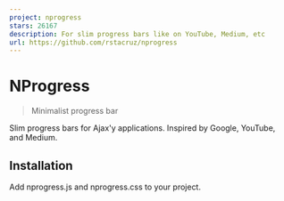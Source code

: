 ```yaml
---
project: nprogress
stars: 26167
description: For slim progress bars like on YouTube, Medium, etc
url: https://github.com/rstacruz/nprogress
---
```


NProgress
=========

> Minimalist progress bar

Slim progress bars for Ajax'y applications. Inspired by Google, YouTube, and Medium.

Installation
------------

Add nprogress.js and nprogress.css to your project.

<script src\='nprogress.js'\></script\>
<link rel\='stylesheet' href\='nprogress.css'/>

NProgress is available via bower and npm.

```
$ npm install --save nprogress
```

Also available via unpkg CDN:

-   https://unpkg.com/nprogress@0.2.0/nprogress.js
-   https://unpkg.com/nprogress@0.2.0/nprogress.css

Basic usage
-----------

Simply call `start()` and `done()` to control the progress bar.

NProgress.start();
NProgress.done();

### Turbolinks (version 5+)

Ensure you're using Turbolinks 5+, and use this: (explained here)

$(document).on('turbolinks:click', function() {
  NProgress.start();
});
$(document).on('turbolinks:render', function() {
  NProgress.done();
  NProgress.remove();
});

### Turbolinks (version 3 and below)

Ensure you're using Turbolinks 1.3.0+, and use this: (explained here)

$(document).on('page:fetch',   function() { NProgress.start(); });
$(document).on('page:change',  function() { NProgress.done(); });
$(document).on('page:restore', function() { NProgress.remove(); });

### Pjax

Try this: (explained here)

$(document).on('pjax:start', function() { NProgress.start(); });
$(document).on('pjax:end',   function() { NProgress.done();  });

Ideas
-----

-   Add progress to your Ajax calls! Bind it to the jQuery `ajaxStart` and `ajaxStop` events.
    
-   Make a fancy loading bar even without Turbolinks/Pjax! Bind it to `$(document).ready` and `$(window).load`.
    

Advanced usage
--------------

**Percentages:** To set a progress percentage, call `.set(n)`, where _n_ is a number between `0..1`.

NProgress.set(0.0);     // Sorta same as .start()
NProgress.set(0.4);
NProgress.set(1.0);     // Sorta same as .done()

**Incrementing:** To increment the progress bar, just use `.inc()`. This increments it with a random amount. This will never get to 100%: use it for every image load (or similar).

NProgress.inc();

If you want to increment by a specific value, you can pass that as a parameter:

NProgress.inc(0.2);    // This will get the current status value and adds 0.2 until status is 0.994

**Force-done:** By passing `true` to `done()`, it will show the progress bar even if it's not being shown. (The default behavior is that _.done()_ will not do anything if _.start()_ isn't called)

NProgress.done(true);

**Get the status value:** To get the status value, use `.status`

Configuration
-------------

#### `minimum`

Changes the minimum percentage used upon starting. (default: `0.08`)

NProgress.configure({ minimum: 0.1 });

#### `template`

You can change the markup using `template`. To keep the progress bar working, keep an element with `role='bar'` in there. See the default template for reference.

NProgress.configure({
  template: "<div class='....'>...</div>"
});

#### `easing` and `speed`

Adjust animation settings using _easing_ (a CSS easing string) and _speed_ (in ms). (default: `ease` and `200`)

NProgress.configure({ easing: 'ease', speed: 500 });

#### `trickle`

Turn off the automatic incrementing behavior by setting this to `false`. (default: `true`)

NProgress.configure({ trickle: false });

#### `trickleSpeed`

Adjust how often to trickle/increment, in ms.

NProgress.configure({ trickleSpeed: 200 });

#### `showSpinner`

Turn off loading spinner by setting it to false. (default: `true`)

NProgress.configure({ showSpinner: false });

#### `parent`

specify this to change the parent container. (default: `body`)

NProgress.configure({ parent: '#container' });

Customization
-------------

Just edit `nprogress.css` to your liking. Tip: you probably only want to find and replace occurrences of `#29d`.

The included CSS file is pretty minimal... in fact, feel free to scrap it and make your own!

Resources
---------

-   New UI Pattern: Website Loading Bars (usabilitypost.com)

Support
-------

**Bugs and requests**: submit them through the project's issues tracker.  

**Questions**: ask them at StackOverflow with the tag _nprogress_.  

**Chat**: join us at gitter.im.  

Thanks
------

**NProgress** © 2013-2017, Rico Sta. Cruz. Released under the MIT License.  
Authored and maintained by Rico Sta. Cruz with help from contributors.

> ricostacruz.com  ·  GitHub @rstacruz  ·  Twitter @rstacruz
